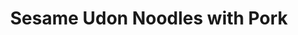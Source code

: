 ---
title: Sesame Udon Noodles with Pork
name: Sesame Udon Noodles with Pork
layout: recipe
totalTime: PT20M
recipeYield: 2
description: You don't like spice, but I hope you're not allergic, because a little bit of chili is the best in this Chinese meal. The newest one I learnt and I am still perfecting it so let me know if you improved anything about it 😗
recipeIngredient:
  pre-cooked udon noodles: 400g
  minced pork: 400g
  paksoi: 250g
  spring onions: 3
  ginger: about a 4cm cube
  garlic: 3 cloves
  sesame oil: 1tbsp
  sesame seeds: 1bsp
  (thick) sweet soy sauce: 50ml
  (optional) chili powder: 1tbsp
recipeInstruction:
  - Heat a pot of water until boiling point, put the noodles in, and remove from the fire.
  - After a minute, gently pick the noodles apart. Once separated, drain the water and toss the noodles with the sesame oil.
  - Cut the spring onions and separate the white and green part. Mince the ginger and garlic.
  - Also roughly cut the paksoi leaves. Save a handful of the harder white parts in cubes.
  - Fry the pork mince on high heat with some oil.
  - Make sure you separate the minced meat with a wooden spoon or spatula into small clumps.
  - Once the clumps brown on the edges, add the white part of the spring onion, the white part of the paksoi, the ginger and garlic.
  - Fry for a couple of minutes on high heat.
  - Add half of the sesame seeds and all of the paksoi leaves.
  - Add the noodles, the soy sauce and the chili powder. 
  - Stir fry for another few minutes, making sure the pork is cooked through, the sauce is thick and the paksoi leaves have shrunk a little.
  - Top with the rest of the sesame seeds and the green part of the spring onion.
---